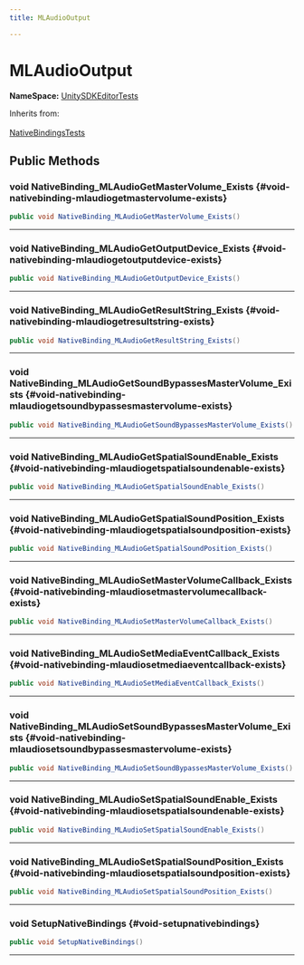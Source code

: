 ```yaml
---
title: MLAudioOutput

---
```


# MLAudioOutput



**NameSpace:** 
[UnitySDKEditorTests](/versioned_docs/version-31-Aug-2023/unity-api/api/UnitySDKEditorTests/UnitySDKEditorTests.md) 





Inherits from: <br></br>[NativeBindingsTests](/versioned_docs/version-31-Aug-2023/unity-api/api/UnitySDKEditorTests/UnitySDKEditorTests.NativeBindingsTests.md)




## Public Methods

### void NativeBinding_MLAudioGetMasterVolume_Exists {#void-nativebinding-mlaudiogetmastervolume-exists}

```csharp
public void NativeBinding_MLAudioGetMasterVolume_Exists()
```






-----------

### void NativeBinding_MLAudioGetOutputDevice_Exists {#void-nativebinding-mlaudiogetoutputdevice-exists}

```csharp
public void NativeBinding_MLAudioGetOutputDevice_Exists()
```






-----------

### void NativeBinding_MLAudioGetResultString_Exists {#void-nativebinding-mlaudiogetresultstring-exists}

```csharp
public void NativeBinding_MLAudioGetResultString_Exists()
```






-----------

### void NativeBinding_MLAudioGetSoundBypassesMasterVolume_Exists {#void-nativebinding-mlaudiogetsoundbypassesmastervolume-exists}

```csharp
public void NativeBinding_MLAudioGetSoundBypassesMasterVolume_Exists()
```






-----------

### void NativeBinding_MLAudioGetSpatialSoundEnable_Exists {#void-nativebinding-mlaudiogetspatialsoundenable-exists}

```csharp
public void NativeBinding_MLAudioGetSpatialSoundEnable_Exists()
```






-----------

### void NativeBinding_MLAudioGetSpatialSoundPosition_Exists {#void-nativebinding-mlaudiogetspatialsoundposition-exists}

```csharp
public void NativeBinding_MLAudioGetSpatialSoundPosition_Exists()
```






-----------

### void NativeBinding_MLAudioSetMasterVolumeCallback_Exists {#void-nativebinding-mlaudiosetmastervolumecallback-exists}

```csharp
public void NativeBinding_MLAudioSetMasterVolumeCallback_Exists()
```






-----------

### void NativeBinding_MLAudioSetMediaEventCallback_Exists {#void-nativebinding-mlaudiosetmediaeventcallback-exists}

```csharp
public void NativeBinding_MLAudioSetMediaEventCallback_Exists()
```






-----------

### void NativeBinding_MLAudioSetSoundBypassesMasterVolume_Exists {#void-nativebinding-mlaudiosetsoundbypassesmastervolume-exists}

```csharp
public void NativeBinding_MLAudioSetSoundBypassesMasterVolume_Exists()
```






-----------

### void NativeBinding_MLAudioSetSpatialSoundEnable_Exists {#void-nativebinding-mlaudiosetspatialsoundenable-exists}

```csharp
public void NativeBinding_MLAudioSetSpatialSoundEnable_Exists()
```






-----------

### void NativeBinding_MLAudioSetSpatialSoundPosition_Exists {#void-nativebinding-mlaudiosetspatialsoundposition-exists}

```csharp
public void NativeBinding_MLAudioSetSpatialSoundPosition_Exists()
```






-----------

### void SetupNativeBindings {#void-setupnativebindings}

```csharp
public void SetupNativeBindings()
```






-----------


